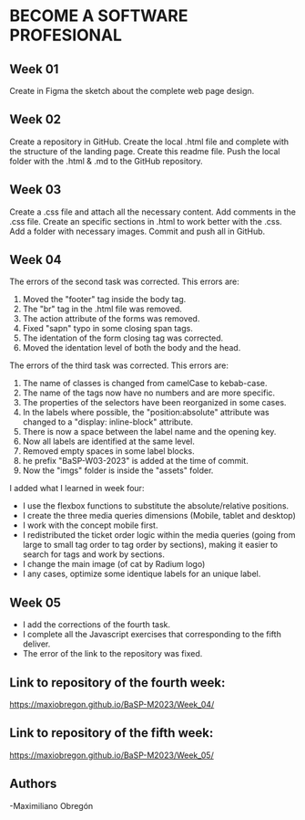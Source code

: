 # BECOME A SOFTWARE PROFESIONAL

## Week 01
Create in Figma the sketch about the complete web page design.

## Week 02
Create a repository in GitHub.
Create the local .html file and complete with the structure of the landing page.
Create this readme file.
Push the local folder with the .html & .md to the GitHub repository.

## Week 03
Create a .css file and attach all the necessary content.
Add comments in the .css file.
Create an specific sections in .html to work better with the .css.
Add a folder with necessary images.
Commit and push all in GitHub.

## Week 04
The errors of the second task was corrected. This errors are: 
1. Moved the "footer" tag inside the body tag.
2. The "br" tag in the .html file was removed.
3. The action attribute of the forms was removed.
4. Fixed "sapn" typo in some closing span tags.
5. The identation of the form closing tag was corrected.
6. Moved the identation level of both the body and the head.

The errors of the third task was corrected. This errors are:
1.  The name of classes is changed from camelCase to kebab-case.
2. The name of the tags now have no numbers and are more specific.
3. The properties of the selectors have been reorganized in some cases.
4. In the labels where possible, the "position:absolute" attribute was changed to a "display: inline-block" attribute.
5. There is now a space between the label name and the opening key.
6. Now all labels are identified at the same level.
7. Removed empty spaces in some label blocks.
8. he prefix "BaSP-W03-2023" is added at the time of commit.
9. Now the "imgs" folder is inside the "assets" folder.

I added what I learned in week four:
- I use the flexbox functions to substitute the absolute/relative positions.
- I create the three media queries dimensions (Mobile, tablet and desktop)
- I work with the concept mobile first.
- I redistributed the ticket order logic within the media queries (going from large to small tag order to tag order by sections), making it easier to search for tags and work by sections.
- I change the main image (of cat by Radium logo)
- I any cases, optimize some identique labels for an unique label.

## Week 05
- I add the corrections of the fourth task.
- I complete all the Javascript exercises that corresponding to the fifth deliver.
- The error of the link to the repository was fixed.

## Link to repository of the fourth week:
https://maxiobregon.github.io/BaSP-M2023/Week_04/
## Link to repository of the fifth week: 
https://maxiobregon.github.io/BaSP-M2023/Week_05/

## Authors
-Maximiliano Obregón